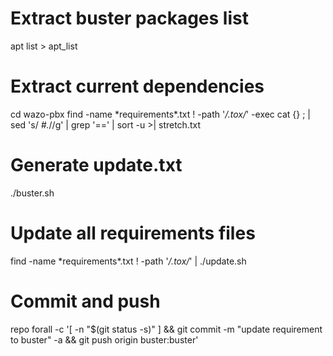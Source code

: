 

# Extract buster packages list
apt list > apt_list

# Extract current dependencies
cd wazo-pbx
find -name \*requirements\*.txt ! -path '*/.tox/*' -exec cat {} \; | sed 's/ *#.*//g' | grep '==' | sort -u >| stretch.txt

# Generate update.txt
./buster.sh

# Update all requirements files
find -name \*requirements\*.txt ! -path '*/.tox/*' | ./update.sh

# Commit and push
repo forall -c '[ -n "$(git status -s)" ] && git commit -m "update requirement to buster" -a && git push origin buster:buster'
